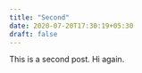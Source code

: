 ```yaml
---
title: "Second"
date: 2020-07-20T17:30:19+05:30
draft: false
---
```


This is a second post. Hi again.
